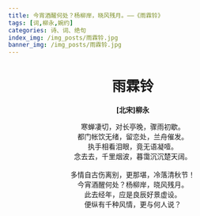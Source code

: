 ```yaml
---
title: 今宵酒醒何处？杨柳岸，晓风残月。——《雨霖铃》
tags: [词,柳永,婉约]
categories: 诗、词、绝句
index_img: /img_posts/雨霖铃.jpg
banner_img: /img_posts/雨霖铃.jpg
---
```

# <center>雨霖铃</center>

**<center>[北宋]柳永</center>**

<center>寒蝉凄切，对长亭晚，骤雨初歇。</center>
<center>都门帐饮无绪，留恋处，兰舟催发。</center>
<center>执手相看泪眼，竟无语凝噎。</center>
<center>念去去，千里烟波，暮霭沉沉楚天阔。</center>
</br>
<center>多情自古伤离别，更那堪，冷落清秋节！</center>
<center>今宵酒醒何处？杨柳岸，晓风残月。</center>
<center>此去经年，应是良辰好景虚设。</center>
<center>便纵有千种风情，更与何人说？</center>
<!-- more -->

<style>
  /* 只设置 markdown 字体 */
  .markdown-body {
    font-family: KaiTi,"Microsoft YaHei",Georgia, sans, serif;
    font-size: 20px;
  }
</style>
